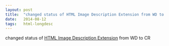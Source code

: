 ```yaml
---
layout: post
title:  "changed status of HTML Image Description Extension from WD to CR"
date:   2014-08-12
tags:   html-longdesc
---
```


changed status of [HTML Image Description Extension](/spec/html-longdesc) from WD to CR

